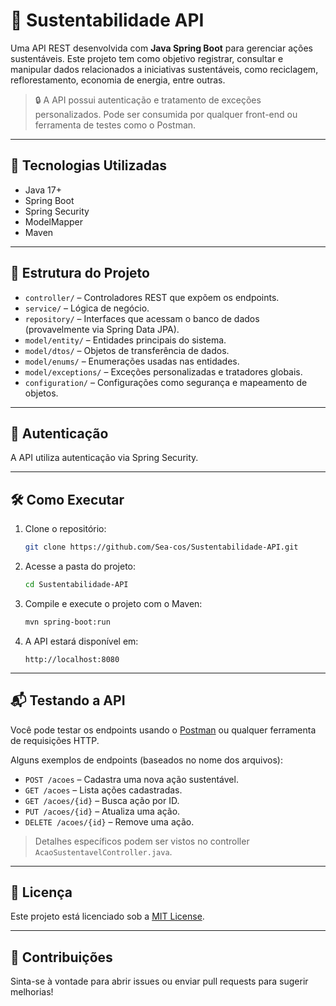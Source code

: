 
# 🌱 Sustentabilidade API

Uma API REST desenvolvida com **Java Spring Boot** para gerenciar ações sustentáveis. Este projeto tem como objetivo registrar, consultar e manipular dados relacionados a iniciativas sustentáveis, como reciclagem, reflorestamento, economia de energia, entre outras.

> 🔒 A API possui autenticação e tratamento de exceções personalizados. Pode ser consumida por qualquer front-end ou ferramenta de testes como o Postman.

---

## 🚀 Tecnologias Utilizadas

- Java 17+
- Spring Boot
- Spring Security
- ModelMapper
- Maven

---

## 📁 Estrutura do Projeto

- `controller/` – Controladores REST que expõem os endpoints.
- `service/` – Lógica de negócio.
- `repository/` – Interfaces que acessam o banco de dados (provavelmente via Spring Data JPA).
- `model/entity/` – Entidades principais do sistema.
- `model/dtos/` – Objetos de transferência de dados.
- `model/enums/` – Enumerações usadas nas entidades.
- `model/exceptions/` – Exceções personalizadas e tratadores globais.
- `configuration/` – Configurações como segurança e mapeamento de objetos.

---

## 🔐 Autenticação

A API utiliza autenticação via Spring Security.

---

## 🛠️ Como Executar

1. Clone o repositório:
   ```bash
   git clone https://github.com/Sea-cos/Sustentabilidade-API.git
   ```

2. Acesse a pasta do projeto:
   ```bash
   cd Sustentabilidade-API
   ```

3. Compile e execute o projeto com o Maven:
   ```bash
   mvn spring-boot:run
   ```

4. A API estará disponível em:
   ```
   http://localhost:8080
   ```

---

## 📬 Testando a API

Você pode testar os endpoints usando o [Postman](https://www.postman.com/) ou qualquer ferramenta de requisições HTTP.

Alguns exemplos de endpoints (baseados no nome dos arquivos):

- `POST /acoes` – Cadastra uma nova ação sustentável.
- `GET /acoes` – Lista ações cadastradas.
- `GET /acoes/{id}` – Busca ação por ID.
- `PUT /acoes/{id}` – Atualiza uma ação.
- `DELETE /acoes/{id}` – Remove uma ação.

> Detalhes específicos podem ser vistos no controller `AcaoSustentavelController.java`.

---

## 📄 Licença

Este projeto está licenciado sob a [MIT License](LICENSE).

---

## 🤝 Contribuições

Sinta-se à vontade para abrir issues ou enviar pull requests para sugerir melhorias!
